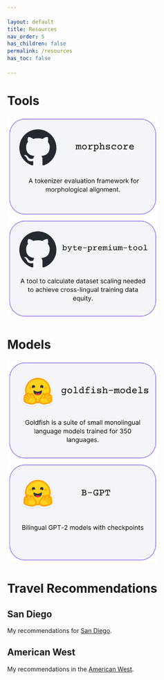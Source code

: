 ```yaml
---

layout: default
title: Resources
nav_order: 5
has_children: false
permalink: /resources
has_toc: false

---
```


# Tools
[comment]: <> ({: .no_toc })

<a href="https://github.com/catherinearnett/morphscore">
  <img src="./assets/thumbnails/morphscore.png" width="350" target="_blank" rel="noopener noreferrer" />
</a>
<a href="https://github.com/catherinearnett/byte-premium-tool">
  <img src="./assets/thumbnails/byte-premium-tool.png" width="350" target="_blank" rel="noopener noreferrer" />
</a>

# Models
<a href="https://huggingface.co/goldfish-models">
  <img src="./assets/thumbnails/goldfish-models.png" width="350" target="_blank" rel="noopener noreferrer" />
</a>
<a href="https://huggingface.co/collections/catherinearnett/b-gpt-66f4b80e8fa8e95491948556">
  <img src="./assets/thumbnails/bgpt.png" width="350" target="_blank" rel="noopener noreferrer" />
</a>


# Travel Recommendations

## San Diego

My recommendations for [San Diego](https://www.google.com/maps/d/u/0/edit?mid=1pQW4Qv_jFWNWGCOLCKem9S5rIr33bMU&usp=sharing). 

## American West
  
My recommendations in the [American West](https://www.google.com/maps/d/u/0/edit?mid=19k2YXutg0QAK09MgEkKpJw9uyWgJdqk&usp=sharing).


